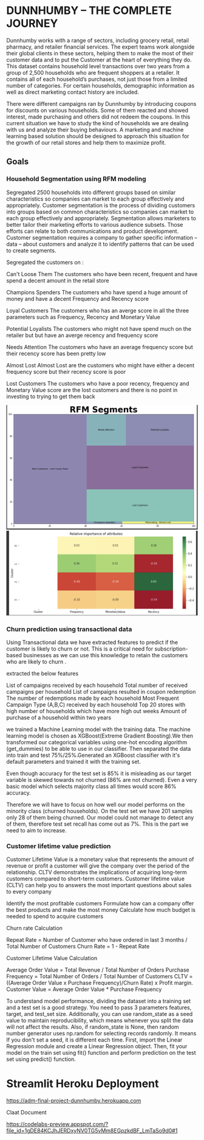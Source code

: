 # DUNNHUMBY – THE COMPLETE JOURNEY

Dunnhumby works with a range of sectors, including grocery retail, retail pharmacy, and retailer financial services. The expert teams work alongside their global clients in these sectors, helping them to make the most of their customer data and to put the Customer at the heart of everything they do. This dataset contains household level transactions over two years from a group of 2,500 households who are frequent shoppers at a retailer. It contains all of each household’s purchases, not just those from a limited number of categories. For certain households, demographic information as well as direct marketing contact history are included.

There were different campaigns ran by Dunnhumby by introducing coupons for discounts on various households. Some of them reacted and showed interest, made purchasing and others did not redeem the coupons. In this current situation we have to study the kind of households we are dealing with us and analyze their buying behaviours. A marketing and machine learning based solution should be designed to approach this situation for the growth of our retail stores and help them to maximize profit.


## Goals

### Household Segmentation using RFM modeling

Segregated 2500 households into different groups based on similar characteristics so companies can market to each group effectively and appropriately. Customer segmentation is the process of dividing customers into groups based on common characteristics so companies can market to each group effectively and appropriately. Segmentation allows marketers to better tailor their marketing efforts to various audience subsets. Those efforts can relate to both communications and product development. Customer segmentation requires a company to gather specific information – data – about customers and analyze it to identify patterns that can be used to create segments.

Segregated the customers on :

Can't Loose Them
The customers who have been recent, frequent and have spend a decent amount in the retail store

Champions Spenders
The customers who have spend a huge amount of money and have a decent Frequency and Recency score

Loyal Customers
The customers who has an averge score in all the three parameters such as Frequency, Recency and Monetary Value

Potential Loyalists
The customers who might not have spend much on the retailer but but have an averge recency and frequency score

Needs Attention
The customers who have an average frequency score but their recency score has been pretty low

Almost Lost
Almost Lost are the customers who might have either a decent frequency score but their recency score is poor

Lost Customers
The customers who have a poor recency, frequency and Monetary Value score are the lost customers and there is no point in investing to trying to get them back

<img src="/readme_images/custseg.png"/>

<img src="/readme_images/importance.png"/>

### Churn prediction using transactional data

Using Transactional data we have extracted features to predict if the customer is likely to churn or not. This is a critical need for subscription-based businesses as we can use this knowledge to retain the customers who are likely to churn .

extracted the below features

List of campaigns received by each household
Total number of received campaigns per household
List of campaigns resulted in coupon redemption
The number of redemptions made by each household
Most Frequent Campaign Type (A,B,C) received by each household
Top 20 stores with high number of households which have more high out weeks
Amount of purchase of a household within two years

we trained a Machine Learning model with the training data. The machine learning model is chosen as XGBoost(Extreme Gradient Boosting).We then transformed our categorical variables using one-hot encoding algorithm (get_dummies) to be able to use in our classifier. Then separated the data into train and test 75%/25%.Generated an XGBoost classifier with it's default parameters and trained it with the training set.

Even though accuracy for the test set is 85% it is misleading as our target variable is skewed towards not churned (86% are not churned). Even a very basic model which selects majority class all times would score 86% accuracy.

Therefore we will have to focus on how well our model performs on the minority class (churned households). On the test set we have 201 samples only 28 of them being churned. Our model could not manage to detect any of them, therefore test set recall has come out as 7%. This is the part we need to aim to increase.


### Customer lifetime value prediction

Customer Lifetime Value is a monetary value that represents the amount of revenue or profit a customer will give the company over the period of the relationship.
CLTV demonstrates the implications of acquiring long-term customers compared to short-term customers.
Customer lifetime value (CLTV) can help you to answers the most important questions about sales to every company

Identify the most profitable customers
Formulate how can a company offer the best products and make the most money
Calculate how much budget is needed to spend to acquire customers


Churn rate Calculation

Repeat Rate = Number of Customer who have ordered in last 3 months / Total Number of Customers
Churn Rate = 1 - Repeat Rate

Customer Lifetime Value Calculation

Average Order Value = Total Revenue / Total Number of Orders
Purchase Frequency = Total Number of Orders / Total Number of Customers
CLTV = ((Average Order Value x Purchase Frequency)/Churn Rate) x Profit margin.
Customer Value = Average Order Value * Purchase Frequency

To understand model performance, dividing the dataset into a training set and a test set is a good strategy.
You need to pass 3 parameters features, target, and test_set size. Additionally, you can use random_state as a seed value to maintain reproducibility, which means whenever you split the data will not affect the results. Also, if random_state is None, then random number generator uses np.random for selecting records randomly. It means If you don't set a seed, it is different each time.
First, import the Linear Regression module and create a Linear Regression object. Then, fit your model on the train set using fit() function and perform prediction on the test set using predict() function.

# Streamlit Heroku Deployment

https://adm-final-project-dunnhumby.herokuapp.com


Claat Document 

https://codelabs-preview.appspot.com/?file_id=1gDE84KCJhJERDxyNV0TG5vMm8EGpzkdBF_LmTaSo9d0#1